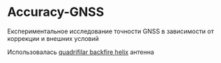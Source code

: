 # Accuracy-GNSS
Експериментальное исследование точности GNSS в зависимости от коррекции и внешних условий

Использовалась [quadrifilar backfire helix](http://lea.hamradio.si/~s53mv/navsats/n16.gif)  антенна 
